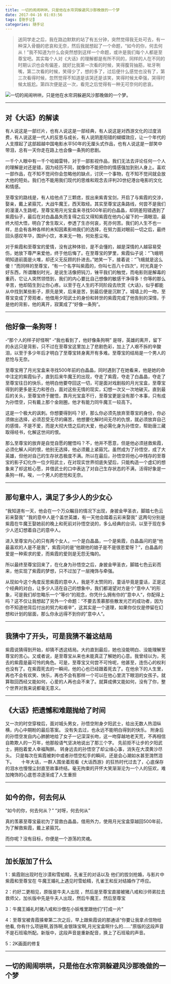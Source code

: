 ```yaml
---
title: 一切的闹闹哄哄，只是他在水帘洞躲避风沙那晚做的一个梦
date: 2017-04-16 01:03:56
tags: [随手记]
categories: 随手记
---
```


>送同学走之后，我在路边默默的站了有五分钟，突然觉得我无处可去，有一种深入骨髓的悲哀和无奈，然后我就想起了一个命题，“如今的你，何去何从！”我不知道为什么会突然想到这样一个命题，或许是我们每个人都是至尊宝吧。其实每个人对《大话》的理解都是有所不同的，同样的人在不同的时期认识也会有偏差，就好比我第一次看的时候，笑得腹背抽筋，呲牙咧嘴，第二次看的时候，笑得少了，想的多了，过后便什么感觉也没有了，第三次看得时候，忽然觉得不知道是该哭还是该笑，笑得时候太牵强，哭得时候太尴尬。第四次便是这一次，看完之后觉得有一种无可奈何的悲哀。

<!--More-->
![一切的闹闹哄哄，只是他在水帘洞躲避风沙那晚做的一个梦。](http://img.blog.csdn.net/20170415205051154?watermark/2/text/aHR0cDovL2Jsb2cuY3Nkbi5uZXQvR2FtZXJfZ3l0/font/5a6L5L2T/fontsize/400/fill/I0JBQkFCMA==/dissolve/70/gravity/SouthEast)

-----
## **对《大话》的解读**

有人说这是一部烂片，也有人说这是一部经典，有人说这是对西游文化的过度消费，有人说这是一代人的反思与成长，有人说阴差阳错的蝴蝶效应，让一个年代的人支撑起了这部超越中国电影水平50年的无厘头式作品，也有人说这是一部笑中带泪，总有一天你走在路上也会像一条狗的悲剧。

一千个人眼中有一千个哈姆雷特，对于一部影视作品，我们无法去评论任何一个人的理解是对还是错，因为经历不同，就像你不能把你的情感强加到别人身上。喜欢一部作品，在不知不觉间你会忽略他的缺点，讨厌一个事物，在不知不觉间就会放大他的短处。我们也不能用我们现代的思维和观念去评判20世纪港台电影的文化和情感。

至尊宝的路线是，有人给他点了三颗痣，拔出来紫青宝剑，开启了与紫霞的交涉，娶亲，戴上紧箍咒，大战牛魔王，西天取经。其实至尊宝这条路线，何尝不是我们的漫漫人生路呢，至尊宝用月光宝盒来寻找500年前的白晶晶，却阴差阳错遇到了紫霞仙子，最后在对白晶晶失而复得之后又得知紫霞在他内心留下的一滴眼泪，最终大彻大悟，明白了舍生取义，参透了生亦何哀，死亦何苦。我们的人生不也一样，总会有各种各样的未知因素影响我们的选择，在努力面对眼前一切之后，最终回头感叹年华，围炉小饮，本来无一物，何处惹尘埃。

对于紫霞和至尊宝的爱情，没有这种体验，是不会懂的，越是深情的人越容易受伤，她放下尊严来爱他，终于他后悔了。在至尊宝的梦里，紫霞仙子说：“飞蛾明明知道前面是火堆，却还义无反顾的扑进去。”她笑一下，接着说：“飞蛾就是这么傻！”而同样的至尊宝，“有一个名字叫紫霞的，你叫七百八十四次“，时光真是个好东西，所谓雕刻时光，是说生活像把钝刀，锉平我们的触觉，而电影则是解毒的重药，它让人突然领悟到，我们的内心要比自己想像的敏感干净得多！你等的那么辛苦，他却陌生到让你心疼。以至于在人生的不同阶段去欣赏《大话》，似乎都能从中找到某些影子，原先是笑，后来是苦，到最后便是沉默了。城墙上的一吻，至尊宝变成了旁观者，他借用夕阳武士的身份和转世的紫霞完成了他告别的深情，于是他的背影，他的离开，寂寞成了“好像一条狗”。

------
## **他好像一条狗呀！**

-“那个人的样子好怪啊”
-“我也看到了，他好像条狗啊”
是呀，英雄的离开，留下的永远只是背影，只不过在至尊宝这里加上了悲剧色彩，加上了人艰不拆的辛酸泪，以至于多少年后才明白了至尊宝转身离开有多难。至尊宝的结局是一个男人的悲怆与无奈。

至尊宝用了月光宝盒来寻找500年前的白晶晶，同时遇到了在她看来，他是她的命中注定的紫霞仙子，直到后来牛魔王的出现，夺走了紫霞，夺走了白晶晶，夺走了至尊宝往日的快乐，他明白他要夺回这一切，可是面对戏剧般的月光宝盒，至尊宝得到的更多是无力和苍白，面对这些无情的现实，幻想一次又一次地破灭。直到最后的关头，至尊宝终于醒悟，靠月光宝盒不行，至尊宝更是没有那个本事，只有成为孙悟空，只有戴上那个金刚圈，他才有能力同牛魔王一较高下。

这是一个极大的讽刺。你想要得到吗？好，那么你必须先放弃至尊宝的身份，你必须做出选择，必须忍受无尽的痛苦，他想要化解时间无尽的仇恨，就必须放弃自己的感情，不是不爱，而是大彻大悟之后的大爱，他必需化身为孙悟空，帮助唐三藏取得经书，化解这世间的恨。

那么至尊宝的放弃是自觉自愿的醒悟吗？不，他并不愿意，但是他必须拯救紫霞，必须化解人间的恨，他别无选择，他必须戴上紧箍咒。虽然成为了孙悟空，成了大英雄，但他对自己的生存状态极度不满。所以在最后，孙悟空将他心中残存的至尊宝的影子幻化作一位夕阳武士，在对现实世界彻底失望后，只能构造一个虚幻的想象来了却这桩心愿，并借武士的口中表达了对自己生存状态的不满，活得好象是一条狗一样。唉，一个男人的悲怆和无奈。

------
## **那句意中人，满足了多少人的少女心**

“我知道有一天，他会在一个万众瞩目的情况下出现，身披金甲圣衣，脚踏七色云彩来娶我”
“我的意中人是个盖世英雄，有一天他会踏着云彩来娶我”
这两句分别是紫霞在牛魔王娶她前的晚上和死前对孙悟空说的，多么经典的台词，以至于现在多少人还幻想着自己的意中人。

进入至尊宝内心的只有两个女人，一个是白晶晶，一个是紫霞，白晶晶问的是“他最喜欢的人是不是我”，紫霞问的是“他跟他的娘子是不是很恩爱呀？”，白晶晶的爱是一种索求的爱，而紫霞的爱则是无怨无悔的。

所以最终至尊宝回来了，在化身为孙悟空之后，身披金甲圣衣，脚踏七色云彩而来，他实现了紫霞的梦想，只不过加了一层掩饰与牵强。

从现如今这个角度反思紫霞的意中人，我是不太赞同的，童话毕竟是童话，正是这个经典的对白，让多少人活在自己的想象中，我们都渴望对方是个“意中人”的形象，可是我们却忽略乐一个”等价“的观念，你凭什么拥有你的”意中人“，你配得上吗？这不仅让我想起了另外一个命题：“不要去羡慕那些散发光芒的成功者，因为你不知道他背后付出的努力和艰辛”，这其实是一个道理，如果你仅仅是停留在幻想和计划的层面，那么你永远得不到你的”意中人“。

-----
## **我猜中了开头，可是我猜不着这结局**
紫霞说猜得到开始，却猜不透这结局。大约直到最后，她也没能明白、没能理解至尊宝的苦心。又或者说，是至尊宝从来也未能真正了解她的心意。我曾经以为，死去的紫霞是最可怜的角色。可是，至尊宝又何尝不可怜呢，他甚至，连伤心的权利也没有了。在紫霞死去的一瞬间，他的心也已经跟着死去了。在他余下的人生里，再也不会有欢笑、快乐，再也不会有那样一个可以在他心里流下眼泪的女孩子。就算取回西经又能如何，心爱的人再也会不来了。就算成佛又能如何，没有了你，整个世界对我来说都毫无意义。

----
## **《大话》把遗憾和难题抛给了时间**

又一次的时空穿梭后，面对城头男女，孙悟空附身夕阳武士，给出无数人热泪纵横，内心中期盼的最后答案。 
没有失去过，也永远不能明白得到的快乐。 
附身后的孙悟空发自内心肺腑地给了女子一记深深长吻，这一吻穿越地老天荒，不再相信自欺欺人的一万年，他那般语气坚决地说出了那三个字。 
先前拒不让步的夕阳武士，拥抱着爱人幸福陶醉。 
转身远去的孙悟空了却尘缘心事，消失在大漠黄沙尽头。 
只是每次在紫霞被刺中或者孙悟空松手的瞬间，还是会心潮如水甚至潸然泪下。 　 
十年大话，一群人围坐着观看《大话西游》的狂热时代过去了，心底保存的泪水也慢慢尘封直至故事终结。毫无拘束的开怀大笑渐渐沦为一个人的狂欢，难加掩饰的心底苍凉逐渐成了人生重担

---
## **如今的你，何去何从**

“如今的你，何去何从？”
“对呀，何去何从”

真的羡慕至尊宝最初为了营救白晶晶，借用外力，使用月光宝盒穿越回500年前，为了解救紫霞，戴上紧箍咒。

而你呢？没有目标，你便是一个游荡的灵魂。

---
## **加长版加了什么**
1：紫霞刚出现时在沙漠和雪蛤精，孔雀王的对话以及 他们的拔剑抢婚，与影片中紫霞和至尊宝在 牛魔王婚礼上遇见时雪蛤精，孔雀王和反对结婚作了呼应。

2：约好二更相见，原版是牛夫人出现 ，然后是至尊宝直接被猪八戒和沙师弟拉去救师父，加长版中先是牛夫人出现，然后牛魔王，然后至尊宝

3：牛魔王婚礼时猪八戒和沙僧在小妖堆里跟他们“打成一片”

4：至尊宝被青霞揍晕第二次之后，早上跟紫霞说的那通话“你要让我拿点信物给他看, 你有什么项链啊,首饰啊,金银珠宝啊,月光宝盒啊什么的……”原版的这段声音不是石班瑜所配。新版中，这段声音是重新配音，换上了石班瑜的声音。

5：2K画面的修复

---
<h2>一切的闹闹哄哄，只是他在水帘洞躲避风沙那晚做的一个梦